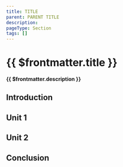 ```yaml
---
title: TITLE
parent: PARENT TITLE
description: 
pageType: Section
tags: []
---
```


# {{ $frontmatter.title }}
**{{ $frontmatter.description }}**

## Introduction

## Unit 1

## Unit 2

## Conclusion